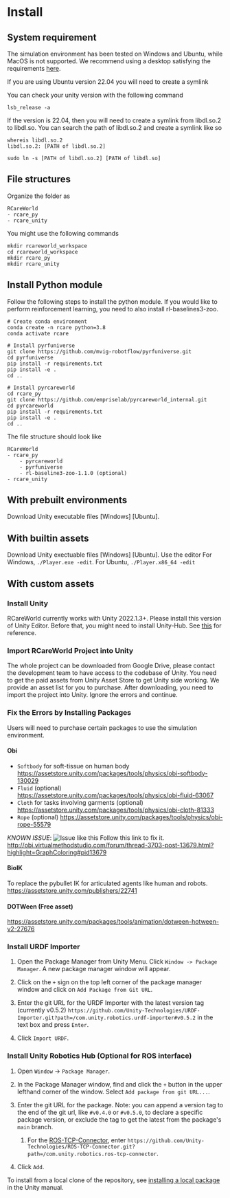 # Install  
## System requirement
The simulation environment has been tested on Windows and Ubuntu, while MacOS is not supported. We recommend using a desktop satisfying the requirements [here](https://docs.unity3d.com/Manual/system-requirements.html).

If you are using Ubuntu version 22.04 you will need to create a symlink 

You can check your unity version with the following command
```
lsb_release -a
```

If the version is 22.04, then you will need to create a symlink from libdl.so.2 to libdl.so.
You can search the path of libdl.so.2 and create a symlink like so
```
whereis libdl.so.2
libdl.so.2: [PATH of libdl.so.2]

sudo ln -s [PATH of libdl.so.2] [PATH of libdl.so]

```


## File structures
Organize the folder as  
```
RCareWorld 
- rcare_py
- rcare_unity
```

You might use the following commands
```
mkdir rcareworld_workspace
cd rcareworld_workspace
mkdir rcare_py
mkdir rcare_unity
```
## Install Python module
Follow the following steps to install the python module. If you would like to perform reinforcement learning, you need to also install rl-baselines3-zoo.
```
# Create conda environment
conda create -n rcare python=3.8
conda activate rcare

# Install pyrfuniverse
git clone https://github.com/mvig-robotflow/pyrfuniverse.git
cd pyrfuniverse
pip install -r requirements.txt
pip install -e .
cd ..
```

```
# Install pyrcareworld
cd rcare_py
git clone https://github.com/empriselab/pyrcareworld_internal.git
cd pyrcareworld
pip install -r requirements.txt
pip install -e .
cd ..
```

The file structure should look like
```
RCareWorld 
- rcare_py
    - pyrcareworld
    - pyrfuniverse
    - rl-baseline3-zoo-1.1.0 (optional)
- rcare_unity
```
## With prebuilt environments
Download Unity executable files [Windows] [Ubuntu].
## With builtin assets
Download Unity exectuable files [Windows] [Ubuntu].
Use the editor
For Windows, `./Player.exe -edit`. For Ubuntu, `./Player.x86_64 -edit`

## With custom assets
### Install Unity
RCareWorld currently works with Unity 2022.1.3+. Please install this version of Unity Editor. Before that, you might need to install Unity-Hub. See [this](https://unity.com/download) for reference.
### Import RCareWorld Project into Unity
The whole project can be downloaded from Google Drive, please contact the development team to have access to the codebase of Unity.
You need to get the paid assets from Unity Asset Store to get Unity side working. We provide an asset list for you to purchase. After downloading, you need to import the project into Unity. Ignore the errors and continue.
### Fix the Errors by Installing Packages
Users will need to purchase certain packages to use the simulation environment.
#### Obi 
- `Softbody` for soft-tissue on human body https://assetstore.unity.com/packages/tools/physics/obi-softbody-130029
- `Fluid` (optional) https://assetstore.unity.com/packages/tools/physics/obi-fluid-63067
- `Cloth` for tasks involving garments (optional) https://assetstore.unity.com/packages/tools/physics/obi-cloth-81333
- `Rope` (optional) https://assetstore.unity.com/packages/tools/physics/obi-rope-55579

*KNOWN ISSUE*: 
![Issue like this](https://user-images.githubusercontent.com/16759982/217441647-120a9204-8db3-4dce-851b-6b49fa5ce34b.png)
Follow this link to fix it.
http://obi.virtualmethodstudio.com/forum/thread-3703-post-13679.html?highlight=GraphColoring#pid13679
#### BioIK
To replace the pybullet IK for articulated agents like human and robots. https://assetstore.unity.com/publishers/22741
#### DOTWeen (Free asset)
https://assetstore.unity.com/packages/tools/animation/dotween-hotween-v2-27676


### Install URDF Importer
1. Open the Package Manager from Unity Menu. Click `Window -> Package Manager`. A new package manager window will appear.

2. Click on the `+` sign on the top left corner of the package manager window and click on `Add Package from Git URL`. 

3. Enter the git URL for the URDF Importer with the latest version tag (currently v0.5.2) `https://github.com/Unity-Technologies/URDF-Importer.git?path=/com.unity.robotics.urdf-importer#v0.5.2` in the text box and press `Enter`.

4. Click `Import URDF`.
### Install Unity Robotics Hub (Optional for ROS interface)
1. Open `Window` -> `Package Manager`.

1. In the Package Manager window, find and click the `+` button in the upper lefthand corner of the window. Select `Add package from git URL...`.

1. Enter the git URL for the package. Note: you can append a version tag to the end of the git url, like `#v0.4.0` or `#v0.5.0`, to declare a specific package version, or exclude the tag to get the latest from the package's `main` branch.
   1. For the [ROS-TCP-Connector](https://github.com/Unity-Technologies/ROS-TCP-Connector), enter `https://github.com/Unity-Technologies/ROS-TCP-Connector.git?path=/com.unity.robotics.ros-tcp-connector`.

1. Click `Add`.

To install from a local clone of the repository, see [installing a local package](https://docs.unity3d.com/Manual/upm-ui-local.html) in the Unity manual.


